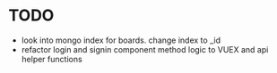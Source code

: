# TODO

- look into mongo index for boards. change index to _id
- refactor login and signin component method logic to VUEX and api helper functions